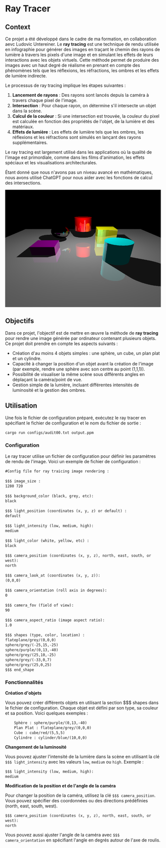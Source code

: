 # Ray Tracer

## Context

Ce projet a été développé dans le cadre de ma formation, en collaboration aevc Ludovic Untereiner.
Le **ray tracing** est une technique de rendu utilisée en infographie pour générer des images en traçant le chemin des rayons de lumière à travers les pixels d'une image et en simulant les effets de leurs interactions avec les objets virtuels. Cette méthode permet de produire des images avec un haut degré de réalisme en prenant en compte des phénomènes tels que les réflexions, les réfractions, les ombres et les effets de lumière indirecte.

Le processus de ray tracing implique les étapes suivantes :

1. **Lancement de rayons** : Des rayons sont lancés depuis la caméra à travers chaque pixel de l'image.
2. **Intersection** : Pour chaque rayon, on détermine s'il intersecte un objet dans la scène.
3. **Calcul de la couleur** : Si une intersection est trouvée, la couleur du pixel est calculée en fonction des propriétés de l'objet, de la lumière et des matériaux.
4. **Effets de lumière** : Les effets de lumière tels que les ombres, les réflexions et les réfractions sont simulés en lançant des rayons supplémentaires.

Le ray tracing est largement utilisé dans les applications où la qualité de l'image est primordiale, comme dans les films d'animation, les effets spéciaux et les visualisations architecturales.

Étant donné que nous n'avons pas un niveau avancé en mathématiques, nous avons utilisé ChatGPT pour nous aider avec les fonctions de calcul des intersections.

![ray-traicing output](output.png)

## Objectifs

Dans ce projet, l'objectif est de mettre en œuvre la méthode de **ray tracing** pour rendre une image générée par ordinateur contenant plusieurs objets. Ce projet doit prendre en compte les aspects suivants :

- Création d'au moins 4 objets simples : une sphère, un cube, un plan plat et un cylindre.
- Capacité à changer la position d'un objet avant la création de l'image (par exemple, rendre une sphère avec son centre au point (1,1,1)).
- Possibilité de visualiser la même scène sous différents angles en déplaçant la caméra/point de vue.
- Gestion simple de la lumière, incluant différentes intensités de luminosité et la gestion des ombres.

## Utilisation

Une fois le fichier de configuration préparé, exécutez le ray tracer en spécifiant le fichier de configuration et le nom du fichier de sortie :

```bash
cargo run configs/audit00.txt output.ppm
```

### Configuration

Le ray tracer utilise un fichier de configuration pour définir les paramètres de rendu de l'image. Voici un exemple de fichier de configuration :

```plaintext
#Config file for ray traicing image rendering :

$$$ image_size :
1280 720

$$$ background_color (black, grey, etc):
black

$$$ light_position (coordinates (x, y, z) or default) :
default

$$$ light_intensity (low, medium, high):
medium

$$$ light_color (white, yellow, etc) :
black

$$$ camera_position (coordinates (x, y, z), north, east, south, or west):
north

$$$ camera_look_at (coordinates (x, y, z)):
(0,0,0)

$$$ camera_orientation (roll axis in degrees):
0

$$$ camera_fov (field of view):
90

$$$ camera_aspect_ratio (image aspect ratio):
1.0

$$$ shapes (type, color, location) :
flateplane/grey/(0,0,0)
sphere/grey/(-25,15,-25)
sphere/purple/(0,13,-40)
sphere/grey/(25,10,-25)
sphere/grey/(-33,0,7)
sphere/grey/(25,0,25)
$$$ end_shape
```

### Fonctionnalités

**Création d'objets**

Vous pouvez créer différents objets en utilisant la section $$$ shapes dans le fichier de configuration. Chaque objet est défini par son type, sa couleur et sa position. Voici quelques exemples :

```plaintext
    Sphère : sphere/purple/(0,13,-40)
    Plan Plat : flateplane/grey/(0,0,0)
    Cube : cube/red/(5,5,5)
    Cylindre : cylinder/blue/(10,0,0)
```

**Changement de la luminosité**

Vous pouvez ajuster l'intensité de la lumière dans la scène en utilisant la clé `$$$ light_intensity` avec les valeurs `low`, `medium` ou `high`. Exemple :

```plaintext
$$$ light_intensity (low, medium, high):
medium
```

**Modification de la position et de l'angle de la caméra**

Pour changer la position de la caméra, utilisez la clé `$$$ camera_position`. Vous pouvez spécifier des coordonnées ou des directions prédéfinies (north, east, south, west).

```plaintext
$$$ camera_position (coordinates (x, y, z), north, east, south, or west):
north
```

Vous pouvez aussi ajuster l'angle de la caméra avec `$$$ camera_orientation` en spécifiant l'angle en degrés autour de l'axe de roulis.
